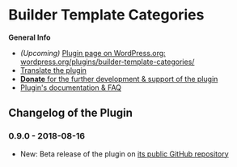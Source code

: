 # Builder Template Categories

**General Info**

* *(Upcoming)* [Plugin page on WordPress.org: wordpress.org/plugins/builder-template-categories/](https://wordpress.org/plugins/builder-template-categories/)
* [Translate the plugin](https://translate.wordpress.org/projects/wp-plugins/builder-template-categories)
* [**Donate** for the further development & support of the plugin](https://www.paypal.me/deckerweb)
* [Plugin's documentation & FAQ](https://wordpress.org/plugins/builder-template-categories/#faq)

## Changelog of the Plugin

### 0.9.0 - 2018-08-16

* New: Beta release of the plugin on [its public GitHub repository](https://github.com/deckerweb/builder-template-categories)